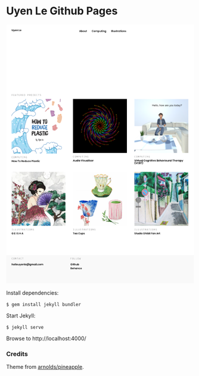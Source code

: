 # Uyen Le Github Pages

![screenshot](./screenshot.png)

Install dependencies:

```
$ gem install jekyll bundler
```

Start Jekyll:

```
$ jekyll serve
```

Browse to http://localhost:4000/

### Credits

Theme from [arnolds/pineapple](https://github.com/arnolds/pineapple).
